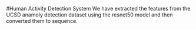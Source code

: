 #Human Activity Detection System
We have extracted the features from the UCSD anamoly detection dataset using the resnet50 model and then converted them to sequence.

